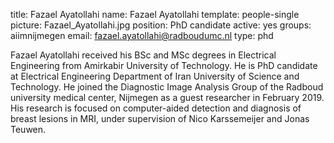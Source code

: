 title: Fazael Ayatollahi
name: Fazael Ayatollahi
template: people-single
picture: Fazael_Ayatollahi.jpg
position: PhD candidate
active: yes
groups: aiimnijmegen
email: fazael.ayatollahi@radboudumc.nl
type: phd

Fazael Ayatollahi received his BSc and MSc degrees in Electrical Engineering from Amirkabir University of Technology.
He is PhD candidate at Electrical Engineering Department of Iran University of Science and Technology.
He joined the Diagnostic Image Analysis Group of the Radboud university medical center, Nijmegen as a guest researcher in February 2019. 
His research is focused on computer-aided detection and diagnosis of breast lesions in MRI, under supervision of Nico Karssemeijer and Jonas Teuwen.
